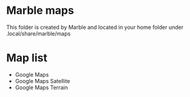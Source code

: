 Marble maps
===========

This folder is created by Marble and located in your home folder under .local/share/marble/maps

Map list
========

* Google Maps
* Google Maps Satellite
* Google Maps Terrain
